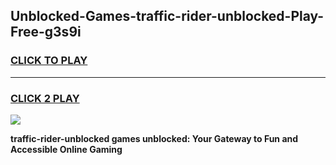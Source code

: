 
## Unblocked-Games-traffic-rider-unblocked-Play-Free-g3s9i
<h3>
<a href="https://premium76.site?title=traffic-rider-unblocked&ref=23A">CLICK TO PLAY</a></h3>
<hr>

<h3>
<a href="https://premium76.site?title=traffic-rider-unblocked&ref=23A">CLICK 2 PLAY</a>
  
</h3>

<a href="https://premium76.site?title=traffic-rider-unblocked&ref=23A"><img src="https://clearcache.store/games.png"></a>


**traffic-rider-unblocked games unblocked: Your Gateway to Fun and Accessible Online Gaming**
